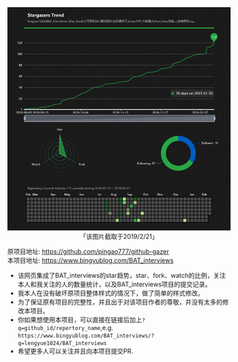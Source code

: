 <div align=center><img src="stargazers-trend.png" alt="stargazers-trend" /></div>
<div align=center><a>「该图片截取于2019/2/21」</a></div>

原项目地址: <https://github.com/pingao777/github-gazer>  
本项目地址: <https://www.bingyublog.com/BAT_interviews>  

- 该网页集成了BAT_interviews的star趋势，star、fork、watch的比例，关注本人和我关注的人的数量统计，以及BAT_interviews项目的提交记录。
- 我本人在没有破坏原项目整体样式的情况下，做了简单的样式修改。
- 为了保证原有项目的完整性，并且出于对该项目作者的尊敬，并没有太多的修改本项目。
- 你如果想使用本项目，可以直接在链接后加上`?q=github_id/repertory_name`,e.g. `https://www.bingyublog.com/BAT_interviews/?q=lengyue1024/BAT_interviews`
- 希望更多人可以关注并且向本项目提交PR.
